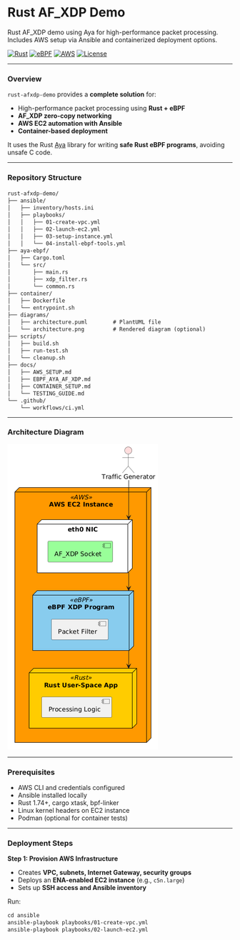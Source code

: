 # Rust AF_XDP Demo

Rust AF_XDP demo using Aya for high-performance packet processing. Includes AWS setup via Ansible and containerized deployment options.

[![Rust](https://img.shields.io/badge/Rust-1.74%2B-orange)](https://www.rust-lang.org/)
[![eBPF](https://img.shields.io/badge/eBPF-AF__XDP-blue)](https://ebpf.io)
[![AWS](https://img.shields.io/badge/AWS-EC2-success)](https://aws.amazon.com/ec2/)
[![License](https://img.shields.io/badge/license-MIT-green)](LICENSE)

---

### Overview
`rust-afxdp-demo` provides a **complete solution** for:
- High-performance packet processing using **Rust + eBPF**
- **AF_XDP zero-copy networking**
- **AWS EC2 automation with Ansible**
- **Container-based deployment**

It uses the Rust [Aya](https://github.com/aya-rs/aya) library for writing **safe Rust eBPF programs**, avoiding unsafe C code.

---

### Repository Structure

```shell
rust-afxdp-demo/
├── ansible/
│   ├── inventory/hosts.ini
│   ├── playbooks/
│   │   ├── 01-create-vpc.yml
│   │   ├── 02-launch-ec2.yml
│   │   ├── 03-setup-instance.yml
│   │   └── 04-install-ebpf-tools.yml
├── aya-ebpf/
│   ├── Cargo.toml
│   └── src/
│       ├── main.rs
│       ├── xdp_filter.rs
│       └── common.rs
├── container/
│   ├── Dockerfile
│   └── entrypoint.sh
├── diagrams/
│   ├── architecture.puml        # PlantUML file
│   └── architecture.png         # Rendered diagram (optional)
├── scripts/
│   ├── build.sh
│   ├── run-test.sh
│   └── cleanup.sh
├── docs/
│   ├── AWS_SETUP.md
│   ├── EBPF_AYA_AF_XDP.md
│   ├── CONTAINER_SETUP.md
│   └── TESTING_GUIDE.md
└── .github/
    └── workflows/ci.yml

```

---

### Architecture Diagram  

![Architecture](diagrams/architecture.png)  

---

### Prerequisites
* AWS CLI and credentials configured  
* Ansible installed locally  
* Rust 1.74+, cargo xtask, bpf-linker  
* Linux kernel headers on EC2 instance  
* Podman (optional for container tests)  

---

### Deployment Steps  
**Step 1: Provision AWS Infrastructure**  
* Creates **VPC, subnets, Internet Gateway, security groups**  
* Deploys an **ENA-enabled EC2 instance** (e.g., `c5n.large`)
* Sets up **SSH access and Ansible inventory**  

Run: 
```shell
cd ansible
ansible-playbook playbooks/01-create-vpc.yml
ansible-playbook playbooks/02-launch-ec2.yml

```